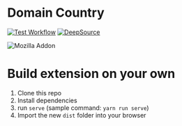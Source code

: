 # Domain Country
[![Test Workflow](https://github.com/Myzel394/domaincountry/actions/workflows/tests.yaml/badge.svg)](https://github.com/Myzel394/domaincountry/actions/workflows/tests.yaml) [![DeepSource](https://deepsource.io/gh/Myzel394/domaincountry.svg/?label=active+issues&show_trend=true&token=iqTAMEEaQyNh0WuFJvq0XyaL)](https://deepsource.io/gh/Myzel394/domaincountry/?ref=repository-badge)

![Mozilla Addon](https://img.shields.io/amo/v/domain-country?style=for-the-badge)

# Build extension on your own

1. Clone this repo
2. Install dependencies
3. run `serve` (sample command: `yarn run serve`)
4. Import the new `dist` folder into your browser
